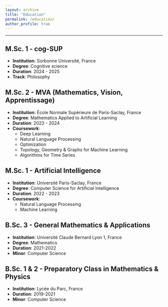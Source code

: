 ```yaml
---
layout: archive
title: "Education"
permalink: /education/
author_profile: true
---
```


---
## **M.Sc. 1 - cog-SUP**

- **Institution**: Sorbonne Université, France
- **Degree**: Cognitive science
- **Duration**: 2024 - 2025
- **Track**: Philosophy


## **M.Sc. 2 - MVA (Mathematics, Vision, Apprentissage)**

- **Institution**: École Normale Supérieure de Paris-Saclay, France
- **Degree**: Mathematics Applied to Artificial Learning
- **Duration**: 2023 - 2024
- **Coursework**:
  - Deep Learning
  - Natural Language Processing
  - Optimization
  - Topology, Geometry & Graphs for Machine Learning
  - Algorithms for Time Series


## **M.Sc. 1 - Artificial Intelligence**

- **Institution**: Université Paris-Saclay, France
- **Degree**: Computer Science for Artificial Intelligence
- **Duration**: 2022 - 2023
- **Coursework**:
  - Natural Language Processing
  - Machine Learning


## **B.Sc. 3 - General Mathematics & Applications**

- **Institution**: Université Claude Bernard Lyon 1, France
- **Degree**: Mathematics
- **Duration**: 2021-2022
- **Minor**: Computer Science 


## **B.Sc. 1 & 2 - Preparatory Class in Mathematics & Physics**

- **Institution**: Lycée du Parc, France
- **Duration**: 2019-2021
- **Minor**: Computer Science 
